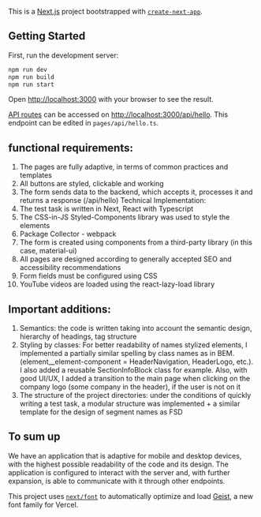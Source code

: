 This is a [Next.js](https://nextjs.org) project bootstrapped with [`create-next-app`](https://nextjs.org/docs/pages/api-reference/create-next-app).

## Getting Started

First, run the development server:

```bash
npm run dev
npm run build
npm run start
```

Open [http://localhost:3000](http://localhost:3000) with your browser to see the result.

[API routes](https://nextjs.org/docs/pages/building-your-application/routing/api-routes) can be accessed on [http://localhost:3000/api/hello](http://localhost:3000/api/hello). This endpoint can be edited in `pages/api/hello.ts`.

## functional requirements:
1. The pages are fully adaptive, in terms of common practices and templates
2. All buttons are styled, clickable and working
3. The form sends data to the backend, which accepts it, processes it and returns a response (/api/hello)
   Technical Implementation:
1. The test task is written in Next, React with Typescript
2. The CSS-in-JS Styled-Components library was used to style the elements
3. Package Collector - webpack
4. The form is created using components from a third-party library (in this case, material-ui)
5. All pages are designed according to generally accepted SEO and accessibility recommendations
6. Form fields must be configured using CSS
7. YouTube videos are loaded using the react-lazy-load library
##   Important additions:
1. Semantics: the code is written taking into account the semantic design, hierarchy of headings, tag structure
2. Styling by classes: For better readability of names stylized elements, I implemented a partially similar spelling by class names as in BEM. (element__element-component = HeaderNavigation, HeaderLogo, etc.). I also added a reusable SectionInfoBlock class for example. Also, with good UI/UX, I added a transition to the main page when clicking on the company logo (some company in the header), if the user is not on it
3. The structure of the project directories: under the conditions of quickly writing a test task, a modular structure was implemented + a similar template for the design of segment names as FSD

## To sum up
We have an application that is adaptive for mobile and desktop devices, with the highest possible readability of the code and its design. The application is configured to interact with the server and, with further expansion, is able to communicate with it through other endpoints.

This project uses [`next/font`](https://nextjs.org/docs/pages/building-your-application/optimizing/fonts) to automatically optimize and load [Geist](https://vercel.com/font), a new font family for Vercel.

